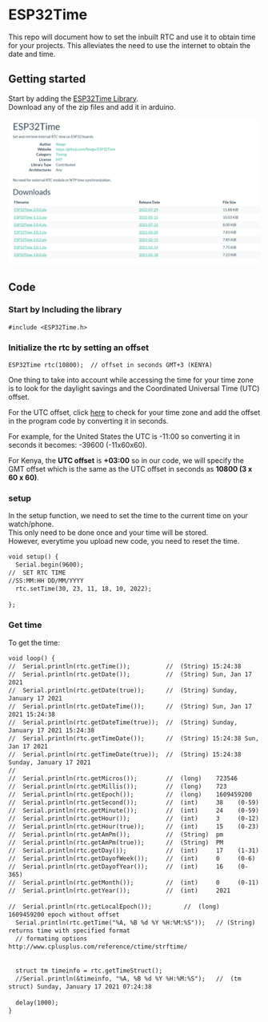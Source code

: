 # ESP32Time
This repo will document how to set the inbuilt RTC and use it to obtain time for your projects. This alleviates the need to use the internet to obtain the date and time.

## Getting started
Start by adding the [ESP32Time Library](https://www.arduinolibraries.info/libraries/esp32-time). <br>
Download any of the zip files and add it in arduino.

![esp32](./esp32.PNG)

## Code

### Start by Including the library

```
#include <ESP32Time.h>
```

### Initialize the rtc by setting an offset
```
ESP32Time rtc(10800);  // offset in seconds GMT+3 (KENYA)
```

One thing to take into account while accessing the time for your time zone is to look for the daylight savings and the Coordinated Universal Time (UTC) offset.

For the UTC offset, click [here](https://en.wikipedia.org/wiki/Daylight_saving_time_by_country#:~:text=As%20of%202021%2C%20DST%20is,formerly%20observed%20in%20other%20areas.) to check for your time zone and add the offset in the program code by converting it in seconds.

For example, for the United States the UTC is -11:00 so converting it in seconds it becomes:
-39600 (-11x60x60).

For Kenya, the **UTC offset** is **+03:00** so in our code, we will specify the GMT offset which is the same as the UTC offset in seconds as **10800 (3 x 60 x 60)**.

### setup
In the setup function, we need to set the time to the current time on your watch/phone.<br>
This only need to be done once and your time will be stored.
<br>
However, everytime you upload new code, you need to reset the time.
```
void setup() {
  Serial.begin(9600);
//  SET RTC TIME
//SS:MM:HH DD/MM/YYYY
  rtc.setTime(30, 23, 11, 18, 10, 2022);  
 
};
```
### Get time
To get the time: 
```
void loop() {
//  Serial.println(rtc.getTime());          //  (String) 15:24:38
//  Serial.println(rtc.getDate());          //  (String) Sun, Jan 17 2021
//  Serial.println(rtc.getDate(true));      //  (String) Sunday, January 17 2021
//  Serial.println(rtc.getDateTime());      //  (String) Sun, Jan 17 2021 15:24:38
//  Serial.println(rtc.getDateTime(true));  //  (String) Sunday, January 17 2021 15:24:38
//  Serial.println(rtc.getTimeDate());      //  (String) 15:24:38 Sun, Jan 17 2021
//  Serial.println(rtc.getTimeDate(true));  //  (String) 15:24:38 Sunday, January 17 2021
//
//  Serial.println(rtc.getMicros());        //  (long)    723546
//  Serial.println(rtc.getMillis());        //  (long)    723
//  Serial.println(rtc.getEpoch());         //  (long)    1609459200
//  Serial.println(rtc.getSecond());        //  (int)     38    (0-59)
//  Serial.println(rtc.getMinute());        //  (int)     24    (0-59)
//  Serial.println(rtc.getHour());          //  (int)     3     (0-12)
//  Serial.println(rtc.getHour(true));      //  (int)     15    (0-23)
//  Serial.println(rtc.getAmPm());          //  (String)  pm
//  Serial.println(rtc.getAmPm(true));      //  (String)  PM
//  Serial.println(rtc.getDay());           //  (int)     17    (1-31)
//  Serial.println(rtc.getDayofWeek());     //  (int)     0     (0-6)
//  Serial.println(rtc.getDayofYear());     //  (int)     16    (0-365)
//  Serial.println(rtc.getMonth());         //  (int)     0     (0-11)
//  Serial.println(rtc.getYear());          //  (int)     2021

//  Serial.println(rtc.getLocalEpoch());         //  (long)    1609459200 epoch without offset
  Serial.println(rtc.getTime("%A, %B %d %Y %H:%M:%S"));   // (String) returns time with specified format 
  // formating options  http://www.cplusplus.com/reference/ctime/strftime/


  struct tm timeinfo = rtc.getTimeStruct();
  //Serial.println(&timeinfo, "%A, %B %d %Y %H:%M:%S");   //  (tm struct) Sunday, January 17 2021 07:24:38
  
  delay(1000);
}
```

